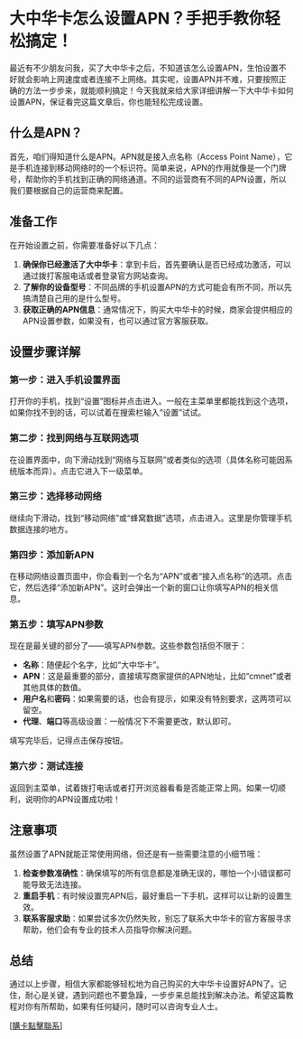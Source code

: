 # 大中华卡怎么设置APN？手把手教你轻松搞定！

最近有不少朋友问我，买了大中华卡之后，不知道该怎么设置APN，生怕设置不好就会影响上网速度或者连接不上网络。其实呢，设置APN并不难，只要按照正确的方法一步步来，就能顺利搞定！今天我就来给大家详细讲解一下大中华卡如何设置APN，保证看完这篇文章后，你也能轻松完成设置。

## 什么是APN？

首先，咱们得知道什么是APN。APN就是接入点名称（Access Point Name），它是手机连接到移动网络时的一个标识符。简单来说，APN的作用就像是一个门牌号，帮助你的手机找到正确的网络通道。不同的运营商有不同的APN设置，所以我们要根据自己的运营商来配置。

## 准备工作

在开始设置之前，你需要准备好以下几点：

1. **确保你已经激活了大中华卡**：拿到卡后，首先要确认是否已经成功激活，可以通过拨打客服电话或者登录官方网站查询。
2. **了解你的设备型号**：不同品牌的手机设置APN的方式可能会有所不同，所以先搞清楚自己用的是什么型号。
3. **获取正确的APN信息**：通常情况下，购买大中华卡的时候，商家会提供相应的APN设置参数，如果没有，也可以通过官方客服获取。

## 设置步骤详解

### 第一步：进入手机设置界面

打开你的手机，找到“设置”图标并点击进入。一般在主菜单里都能找到这个选项，如果你找不到的话，可以试着在搜索栏输入“设置”试试。

### 第二步：找到网络与互联网选项

在设置界面中，向下滑动找到“网络与互联网”或者类似的选项（具体名称可能因系统版本而异）。点击它进入下一级菜单。

### 第三步：选择移动网络

继续向下滑动，找到“移动网络”或“蜂窝数据”选项，点击进入。这里是你管理手机数据连接的地方。

### 第四步：添加新APN

在移动网络设置页面中，你会看到一个名为“APN”或者“接入点名称”的选项。点击它，然后选择“添加新APN”。这时会弹出一个新的窗口让你填写APN的相关信息。

### 第五步：填写APN参数

现在是最关键的部分了——填写APN参数。这些参数包括但不限于：
- **名称**：随便起个名字，比如“大中华卡”。
- **APN**：这是最重要的部分，直接填写商家提供的APN地址，比如“cmnet”或者其他具体的数值。
- **用户名**和**密码**：如果需要的话，也会有提示，如果没有特别要求，这两项可以留空。
- **代理**、**端口**等高级设置：一般情况下不需要更改，默认即可。

填写完毕后，记得点击保存按钮。

### 第六步：测试连接

返回到主菜单，试着拨打电话或者打开浏览器看看是否能正常上网。如果一切顺利，说明你的APN设置成功啦！

## 注意事项

虽然设置了APN就能正常使用网络，但还是有一些需要注意的小细节哦：

1. **检查参数准确性**：确保填写的所有信息都是准确无误的，哪怕一个小错误都可能导致无法连接。
2. **重启手机**：有时候设置完APN后，最好重启一下手机，这样可以让新的设置生效。
3. **联系客服求助**：如果尝试多次仍然失败，别忘了联系大中华卡的官方客服寻求帮助，他们会有专业的技术人员指导你解决问题。

## 总结

通过以上步骤，相信大家都能够轻松地为自己购买的大中华卡设置好APN了。记住，耐心是关键，遇到问题也不要急躁，一步步来总能找到解决办法。希望这篇教程对你有所帮助，如果有任何疑问，随时可以咨询专业人士。

[[購卡點擊聯系](https://t.me/s/esim1088)]